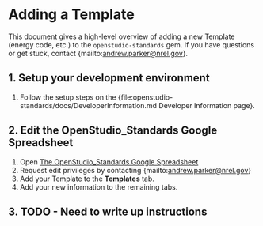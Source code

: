 # Adding a Template
This document gives a high-level overview of adding a new Template (energy code, etc.) to the `openstudio-standards` gem.  If you have questions or get stuck, contact {mailto:andrew.parker@nrel.gov}.

## 1. Setup your development environment

1. Follow the setup steps on the {file:openstudio-standards/docs/DeveloperInformation.md Developer Information page}.

## 2. Edit the OpenStudio_Standards Google Spreadsheet

1. Open [The OpenStudio_Standards Google Spreadsheet](https://docs.google.com/spreadsheets/d/15-mlZrWbA4srtFHtWRP1dgPeuI5plFdjCb1B79fEukI/edit?usp=sharing)
2. Request edit privileges by contacting {mailto:andrew.parker@nrel.gov}
3. Add your Template to the **Templates** tab.
3. Add your new information to the remaining tabs.

## 3. TODO - Need to write up instructions
